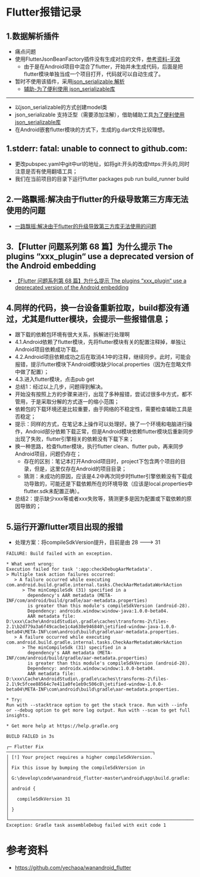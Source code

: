 
# Flutter报错记录
## 1.数据解析插件
+ 痛点问题
+ 使用FlutterJsonBeanFactory插件没有生成对应的文件，[参考资料-无效](https://blog.csdn.net/weixin_45677723/article/details/134005991)
  + 由于是在Android项目中混合了flutter，开始并未生成代码，后面是把flutter模块单独当成一个项目打开，代码就可以自动生成了。
+ 暂时不使用该插件，采用[json_serializable 解析](https://blog.csdn.net/jdsjlzx/article/details/126145817)
  + [辅助-为了便利使用 json_serializable库](https://caijinglong.github.io/json2dart/index_ch.html)
-------------
+ 以json_serializable的方式创建model类
+ json_serializable 支持泛型（需要添加注解），借助辅助工具[为了便利使用 json_serializable库](https://caijinglong.github.io/json2dart/index_ch.html)
+ 在Android嵌套flutter模块的方式下，生成的g.dart文件比较理想。

## 1.stderr: fatal: unable to connect to github.com:
+ 更改pubspec.yaml中git中url的地址，如将git:开头的改成https:开头的,同时注意是否有使用翻墙工具；
+ 我们在当前项目的目录下运行flutter packages pub run build_runner build
## 2.一路飘摇:解决由于flutter的升级导致第三方库无法使用的问题
+ [一路飘摇:解决由于flutter的升级导致第三方库无法使用的问题](https://www.jianshu.com/p/c2ecfc304c5c)

## 3.【Flutter 问题系列第 68 篇】为什么提示 The plugins “xxx_plugin“ use a deprecated version of the Android embedding
+ [【Flutter 问题系列第 68 篇】为什么提示 The plugins “xxx_plugin“ use a deprecated version of the Android embedding](https://blog.csdn.net/qq_42351033/article/details/125340617)

## 4.同样的代码，换一台设备重新拉取，build都没有通过，尤其是flutter模块，会提示一些报错信息；
+ 跟下载的依赖包环境有很大关系，拆解进行处理啊
+ 4.1.Android依赖了flutter模块，先将flutter模块有关的配置注释掉，单独让Android项目依赖成功下载。
+ 4.2.Android项目依赖成功之后在取消4.1中的注释，继续同步。此时，可能会报错，提示flutter模块下Android模块缺少local.properties（因为在忽略文件中做了配置）；
+ 4.3.进入flutter模块，点击pub get
+ 总结1：经过以上几步，问题得到解决。
+ 开始没有按照上方的步骤来进行，出现了多种报错，尝试过很多中方式，都不管用，于是采取分解的方式逐一的缩小范围；
+ 依赖包的下载环境还是比较重要，由于网络的不稳定性，需要检查辅助工具是否稳定；
+ 提示：同样的方式，在笔记本上操作可以处理好。换了一个环境和电脑进行操作，Android部分依赖下载正常，但是Android模块依赖flutter模块后重新同步出现了失败，flutter引擎相关的依赖没有下载下来；
+ 换一种思路，检查flutter模块，执行flutter clean、flutter pub，再来同步Android项目，问题仍存在；
  + 存在的区别：笔记本打开Android项目时，project下包含两个项目的目录，但是，这里仅存在Android的项目目录；
  + 猜测：未成功的原因，应该是4.2中再次同步时flutter引擎依赖没有下载成功导致的，可能还是下载依赖所在的环境导致（应该是local.properties中flutter.sdk未配置正确）。
+ 总结2：提示缺少xxx等或者xxx失败等，猜测更多是因为配置或下载依赖的原因导致的； 

## 5.运行开源flutter项目出现的报错
+ 处理方案：将compileSdkVersion提升，目前是由 28 ---> 31
```
FAILURE: Build failed with an exception.

* What went wrong:
Execution failed for task ':app:checkDebugAarMetadata'.
> Multiple task action failures occurred:
   > A failure occurred while executing com.android.build.gradle.internal.tasks.CheckAarMetadataWorkAction
      > The minCompileSdk (31) specified in a
        dependency's AAR metadata (META-INF/com/android/build/gradle/aar-metadata.properties)
        is greater than this module's compileSdkVersion (android-28).
        Dependency: androidx.window:window-java:1.0.0-beta04.
        AAR metadata file: D:\xxx\Cache\AndroidStudio\.gradle\caches\transforms-2\files-2.1\b2d779a3a6f49cacbe1c4a638e946840\jetified-window-java-1.0.0-beta04\META-INF\com\android\build\gradle\aar-metadata.properties.
   > A failure occurred while executing com.android.build.gradle.internal.tasks.CheckAarMetadataWorkAction
      > The minCompileSdk (31) specified in a
        dependency's AAR metadata (META-INF/com/android/build/gradle/aar-metadata.properties)
        is greater than this module's compileSdkVersion (android-28).
        Dependency: androidx.window:window:1.0.0-beta04.
        AAR metadata file: D:\xxx\Cache\AndroidStudio\.gradle\caches\transforms-2\files-2.1\9c5fcee88564c7e411a0fe1eb9c506c8\jetified-window-1.0.0-beta04\META-INF\com\android\build\gradle\aar-metadata.properties.

* Try:
Run with --stacktrace option to get the stack trace. Run with --info or --debug option to get more log output. Run with --scan to get full insights.

* Get more help at https://help.gradle.org

BUILD FAILED in 3s

┌─ Flutter Fix ───────────────────────────────────────────────────────┐
│ [!] Your project requires a higher compileSdkVersion.               │
│ Fix this issue by bumping the compileSdkVersion in                  │
│ G:\develop\code\wanandroid_flutter-master\android\app\build.gradle: │
│ android {                                                           │
│   compileSdkVersion 31                                              │
│ }                                                                   │
└─────────────────────────────────────────────────────────────────────┘
Exception: Gradle task assembleDebug failed with exit code 1

```

# 参考资料
+ https://github.com/yechaoa/wanandroid_flutter